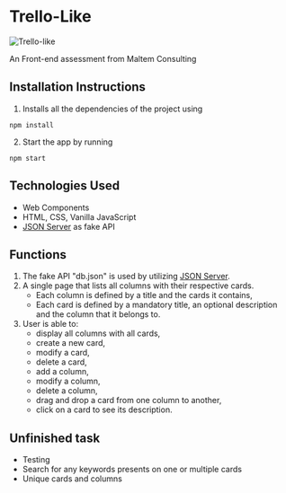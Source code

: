 # Trello-Like


![Trello-like](https://user-images.githubusercontent.com/50238797/66842060-3a634900-ef9d-11e9-9786-5147b5bcbe71.PNG)

An Front-end assessment from Maltem Consulting 

## Installation Instructions
1. Installs all the dependencies of the project using
```
npm install
````
2. Start the app by running
```
npm start
````
## Technologies Used
- Web Components
- HTML, CSS, Vanilla JavaScript
- [JSON Server](https://github.com/typicode/json-server) as fake API
 
## Functions
1. The fake API "db.json" is used by utilizing [JSON Server](https://github.com/typicode/json-server).
2. A single page that lists all columns with their respective cards.
   - Each column is defined by a title and the cards it contains,
   - Each card is defined by a mandatory title, an optional description and the column that it belongs to.
3. User is able to:
   - display all columns with all cards,
   - create a new card,
   - modify a card,
   - delete a card,
   - add a column,
   - modify a column,
   - delete a column,
   - drag and drop a card from one column to another,
   - click on a card to see its description. 

## Unfinished task
- Testing
- Search for any keywords presents on one or multiple cards
- Unique cards and columns


